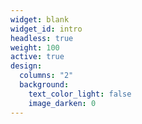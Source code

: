 ```yaml
---
widget: blank
widget_id: intro
headless: true
weight: 100
active: true
design:
  columns: "2"
  background:
    text_color_light: false
    image_darken: 0
---
```

